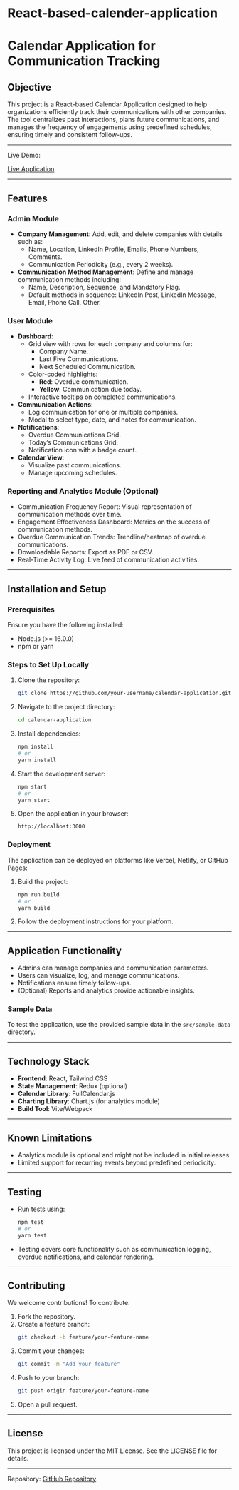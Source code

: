 # React-based-calender-application
# Calendar Application for Communication Tracking

## Objective
This project is a React-based Calendar Application designed to help organizations efficiently track their communications with other companies. The tool centralizes past interactions, plans future communications, and manages the frequency of engagements using predefined schedules, ensuring timely and consistent follow-ups.

---
Live Demo: 

[Live Application](https://srirammarka-entnt-react-calender-app.netlify.app)

---

## Features

### Admin Module
- **Company Management**: Add, edit, and delete companies with details such as:
  - Name, Location, LinkedIn Profile, Emails, Phone Numbers, Comments.
  - Communication Periodicity (e.g., every 2 weeks).
- **Communication Method Management**: Define and manage communication methods including:
  - Name, Description, Sequence, and Mandatory Flag.
  - Default methods in sequence: LinkedIn Post, LinkedIn Message, Email, Phone Call, Other.

### User Module
- **Dashboard**:
  - Grid view with rows for each company and columns for: 
    - Company Name.
    - Last Five Communications.
    - Next Scheduled Communication.
  - Color-coded highlights:
    - **Red**: Overdue communication.
    - **Yellow**: Communication due today.
  - Interactive tooltips on completed communications.
- **Communication Actions**:
  - Log communication for one or multiple companies.
  - Modal to select type, date, and notes for communication.
- **Notifications**:
  - Overdue Communications Grid.
  - Today’s Communications Grid.
  - Notification icon with a badge count.
- **Calendar View**:
  - Visualize past communications.
  - Manage upcoming schedules.

### Reporting and Analytics Module (Optional)
- Communication Frequency Report: Visual representation of communication methods over time.
- Engagement Effectiveness Dashboard: Metrics on the success of communication methods.
- Overdue Communication Trends: Trendline/heatmap of overdue communications.
- Downloadable Reports: Export as PDF or CSV.
- Real-Time Activity Log: Live feed of communication activities.

---

## Installation and Setup

### Prerequisites
Ensure you have the following installed:
- Node.js (>= 16.0.0)
- npm or yarn

### Steps to Set Up Locally
1. Clone the repository:
   ```bash
   git clone https://github.com/your-username/calendar-application.git
   ```
2. Navigate to the project directory:
   ```bash
   cd calendar-application
   ```
3. Install dependencies:
   ```bash
   npm install
   # or
   yarn install
   ```
4. Start the development server:
   ```bash
   npm start
   # or
   yarn start
   ```
5. Open the application in your browser:
   ```
   http://localhost:3000
   ```

### Deployment
The application can be deployed on platforms like Vercel, Netlify, or GitHub Pages:
1. Build the project:
   ```bash
   npm run build
   # or
   yarn build
   ```
2. Follow the deployment instructions for your platform.

---

## Application Functionality
- Admins can manage companies and communication parameters.
- Users can visualize, log, and manage communications.
- Notifications ensure timely follow-ups.
- (Optional) Reports and analytics provide actionable insights.

### Sample Data
To test the application, use the provided sample data in the `src/sample-data` directory.

---

## Technology Stack
- **Frontend**: React, Tailwind CSS
- **State Management**: Redux (optional)
- **Calendar Library**: FullCalendar.js
- **Charting Library**: Chart.js (for analytics module)
- **Build Tool**: Vite/Webpack

---

## Known Limitations
- Analytics module is optional and might not be included in initial releases.
- Limited support for recurring events beyond predefined periodicity.

---

## Testing
- Run tests using:
  ```bash
  npm test
  # or
  yarn test
  ```
- Testing covers core functionality such as communication logging, overdue notifications, and calendar rendering.

---

## Contributing
We welcome contributions! To contribute:
1. Fork the repository.
2. Create a feature branch:
   ```bash
   git checkout -b feature/your-feature-name
   ```
3. Commit your changes:
   ```bash
   git commit -m "Add your feature"
   ```
4. Push to your branch:
   ```bash
   git push origin feature/your-feature-name
   ```
5. Open a pull request.

---

## License
This project is licensed under the MIT License. See the LICENSE file for details.

---


Repository: [GitHub Repository](https://github.com/your-username/calendar-application)
